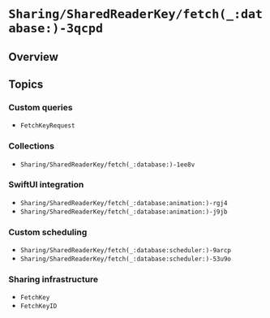 # ``Sharing/SharedReaderKey/fetch(_:database:)-3qcpd``

## Overview

## Topics

### Custom queries

- ``FetchKeyRequest``

### Collections

- ``Sharing/SharedReaderKey/fetch(_:database:)-1ee8v``

### SwiftUI integration

- ``Sharing/SharedReaderKey/fetch(_:database:animation:)-rgj4``
- ``Sharing/SharedReaderKey/fetch(_:database:animation:)-j9jb``

### Custom scheduling

- ``Sharing/SharedReaderKey/fetch(_:database:scheduler:)-9arcp``
- ``Sharing/SharedReaderKey/fetch(_:database:scheduler:)-53u9o``

### Sharing infrastructure

- ``FetchKey``
- ``FetchKeyID``
